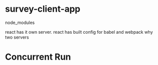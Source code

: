 # survey-client-app

node_modules


react has it own server.
react has built config for babel and webpack
why two servers


# Concurrent Run